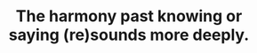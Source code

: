 ---
title: The harmony past knowing or saying (re)sounds more deeply.
tags: daoism experience
headless: true
---